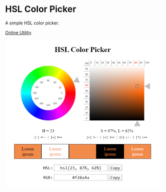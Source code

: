 # HSL Color Picker

A simple HSL color picker.

[Online Utility](https://910JQK.github.io/hsl-color-picker)

![screenshot](screenshot.png)

